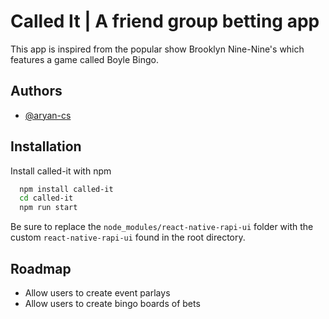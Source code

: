 # Called It | A friend group betting app

This app is inspired from the popular show Brooklyn Nine-Nine's which features a game called Boyle Bingo.


## Authors

- [@aryan-cs](https://www.github.com/aryan-cs)

## Installation

Install called-it with npm

```bash
  npm install called-it
  cd called-it
  npm run start
```
    
Be sure to replace the ```node_modules/react-native-rapi-ui``` folder with the custom ```react-native-rapi-ui``` found in the root directory.
## Roadmap

- Allow users to create event parlays
- Allow users to create bingo boards of bets

